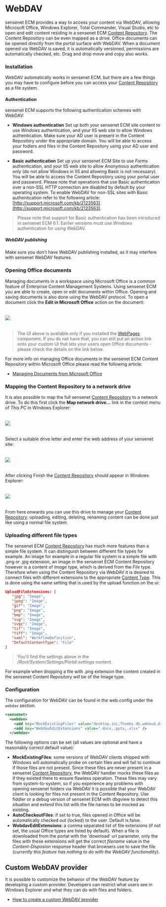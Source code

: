 # WebDAV

sensenet ECM provides a way to access your content via WebDAV, allowing Microsoft Office, Windows Explorer, Total Commander, Visual Studio, etc to open and edit content residing in a sensenet ECM [Content Repository](content-repository.md). The Content Repository can be even mapped as a drive. Office documents can be opened directly from the portal surface with WebDAV. When a document opened via WebDAV is saved, it is automatically versioned, permissions are automatically checked, etc. Drag and drop move and copy also works.

### Installation

WebDAV automatically works in sensenet ECM, but there are a few things you may have to configure before you can access your [Content Repository](content-repository.md) as a file system.

#### Authentication

sensenet ECM supports the following authentication schemes with WebDAV:

- **Windows authentication**
  Set up both your sensenet ECM site content to use *Windows* authentication, and your IIS web site to allow Windows authentication. Make sure your AD user is present in the Content Repository under the appropriate domain. You will be able to access your fodlers and files in the Content Repository using your AD user and password.

- **Basic authentication**
  Set up your sensenet ECM Site to use *Forms* authentication, and your IIS web site to allow *Anonymous* authentication only (do not allow Windows in IIS and allowing Basic is not necessary). You will be able to access the Content Repository using your portal user and password. Please note that operations that use Basic authentication over a non-SSL HTTP connection are disabled by default by your operating system. To enable WebDAV for non-SSL sites with Basic authentication refer to the following article:  [http://support.microsoft.com/kb/2123563](http://support.microsoft.com/kb/2123563).

> Please note that support for Basic authentication has been introduced in sensenet ECM 6.1. Earlier versions must use Windows authentication for using WebDAV.

 ##### WebDAV publishing

Make sure you don't have WebDAV publishing installed, as it may interfere with sensenet WebDAV features.

### Opening Office documents

Managing documents in a workspace using Microsoft Office is a common feature of Enterprise Content Management Systems. Using sensenet ECM you are able to create, open or edit documents within Office. Opening and saving documents is also done using the WebDAV protocol. To open a document click the **Edit in Microsoft Office** action on the document:

<img src="https://raw.githubusercontent.com/SenseNet/sensenet/master/docs/images/webdav2.png" style="margin: 20px auto" />

> The UI above is available only if you installed the [WebPages](https://github.com/SenseNet/sn-webpages) component. If you do not have that, you can still put an action link onto your custom UI that lets your users open Office documents - please check the details on the link below.

For more info on managing Office documents in the sensenet ECM Content Repository within Microsoft Office please read the following article:

- [Managing Documents from Microsoft Office](managing-documents-from-microsoft-office.md)

### Mapping the Content Repository to a network drive

It is also possible to map the full sensenet [Content Repository](content-repository.md) to a network drive. To do this first click the **Map network drive...** link in the context menu of *This PC* in Windows Explorer:

<img src="https://raw.githubusercontent.com/SenseNet/sensenet/master/docs/images/webdav3.png" style="margin: 20px auto" />

Select a suitable drive letter and enter the web address of your sensenet site:

<img src="https://raw.githubusercontent.com/SenseNet/sensenet/master/docs/images/webdav4.png" style="margin: 20px auto" />

After clicking Finish the [Content Repository](content-repository.md) should appear in Windows Explorer:

<img src="https://raw.githubusercontent.com/SenseNet/sensenet/master/docs/images/webdav5.png" style="margin: 20px auto" />

From here onwards you can use this drive to manage your [Content Repository](content-repository.md): uploading, editing, deleting, renaming content can be done just like using a normal file system.

### Uploading different file types

The sensenet ECM [Content Repository](content-repository.md) has much more features than a simple file system. It can distinguish between different file types for example. An image for example in a regular file system is a simple file with .png or .jpg extension, an image in the sensenet ECM Content Repository however is a content of *Image* type, which is derived from the *File* type. Therefore when using the Content Repository via WebDAV it is desired to connect files with different extensions to the appropriate [Content Type](content-type.md). This is done using the same setting that is used by the upload function on the ui:

```json
UploadFileExtensions: {
   "jpg": "Image",
   "jpeg": "Image",
   "gif": "Image",
   "png": "Image",
   "bmp": "Image",
   "svg": "Image",
   "svgz": "Image",
   "tif": "Image",
   "tiff": "Image",
   "xaml": "WorkflowDefinition",
   "DefaultContentType": "File"
}
```
> You'll find the settings above in the */Root/System/Settings/Portal.settings* content.

For example when dropping a file with .png extension the content created in the sensenet Content Repository will be of the Image type.

### Configuration

The configuration for WebDAV can be found in the web.config under the `webdav` section.

```xml
<sensenet>
  <webdav>    
    <add key="MockExistingFiles" value="desktop.ini,Thumbs.db,wdmaud.drv,foo,MSGRHU32.ini" />
    <add key="WebdavEditExtensions" value=".docx,.pptx,.xlsx" />
  </webdav>
```

The following options can be set (all values are optional and have a reasonably correct default value):

- **MockExistingFiles**: some versions of WebDAV clients shipped with Windows will automatically probe on certain files and will fail to continue if those files are not present. Since these files are never present in a sensenet [Content Repository](content-repository.md), the WebDAV handler mocks these files as if they existed there to ensure flawless operation. These files may vary from system-to-system, so if you experience any problems with opening sensenet folders via WebDAV it is possible that your WebDAV client is looking for files not present in the Content Repository. Use fiddler or a debug version of sensenet ECM with dbgview to detect this situation and extend this list with the file names to be mocked as existing.
- **AutoCheckoutFiles**: if set to true, files opened in Office will be automatically checked out (locked) to the user. Default is false.
- **WebdavEditExtensions**: a comma separated list of file extensions (if not set, the usual Office types are listed by default). When a file is downloaded from the portal with the 'download' url parameter, only the files with these extensions will get the correct *filename* value in the *Content-Disposion* response header that browsers use to save the file (*currently this feature has nothing to do with the WebDAV functionality*).

## Custom WebDAV provider

It is possible to customize the behavior of the WebDAV feature by developing a custom provider. Developers can restrict what users see in Windows Explorer and what they can do with files and folders.

- [How to create a custom WebDAV provider](http://community.sensenet.com/docs/tutorials/how-to-create-a-custom-WebDAV-provider/)